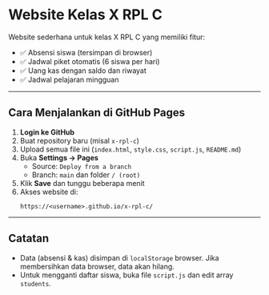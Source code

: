 # Website Kelas X RPL C

Website sederhana untuk kelas X RPL C yang memiliki fitur:
- ✅ Absensi siswa (tersimpan di browser)
- ✅ Jadwal piket otomatis (6 siswa per hari)
- ✅ Uang kas dengan saldo dan riwayat
- ✅ Jadwal pelajaran mingguan

---

## Cara Menjalankan di GitHub Pages

1. **Login ke GitHub**
2. Buat repository baru (misal `x-rpl-c`)
3. Upload semua file ini (`index.html`, `style.css`, `script.js`, `README.md`)
4. Buka **Settings → Pages**
   - Source: `Deploy from a branch`
   - Branch: `main` dan folder `/ (root)`
5. Klik **Save** dan tunggu beberapa menit
6. Akses website di:
   ```
   https://<username>.github.io/x-rpl-c/
   ```

---

## Catatan
- Data (absensi & kas) disimpan di `localStorage` browser. Jika membersihkan data browser, data akan hilang.
- Untuk mengganti daftar siswa, buka file `script.js` dan edit array `students`.
